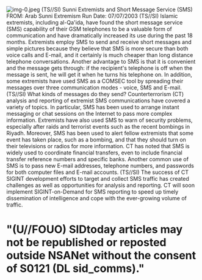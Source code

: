 ![img-0.jpeg](img-0.jpeg)
(TS//SI) Sunni Extremists and Short Message Service (SMS)
FROM:
Arab Sunni Extremism
Run Date: 07/07/2003
(TS//SI) Islamic extremists, including al-Qa'ida, have found the short message service (SMS) capability of their GSM telephones to be a valuable form of communication and have dramatically increased its use during the past 18 months. Extremists employ SMS to send and receive short messages and simple pictures because they believe that SMS is more secure than both voice calls and E-mail, and it certainly is much cheaper than long distance telephone conversations. Another advantage to SMS is that it is convenient and the message gets through: if the recipient's telephone is off when the message is sent, he will get it when he turns his telephone on. In addition, some extremists have used SMS as a COMSEC tool by spreading their messages over three communication modes - voice, SMS and E-mail.
(TS//SI) What kinds of messages do they send? Counterterrorism (CT) analysis and reporting of extremist SMS communications have covered a variety of topics. In particular, SMS has been used to arrange instant messaging or chat sessions on the Internet to pass more complex information. Extremists have also used SMS to warn of security problems, especially after raids and terrorist events such as the recent bombings in Riyadh. Moreover, SMS has been used to alert fellow extremists that some event has taken place, such as a bombing, and that they should turn on their televisions or radios for more information. CT has noted that SMS is widely used to coordinate financial transfers, even to include financial transfer reference numbers and specific banks. Another common use of SMS is to pass new E-mail addresses, telephone numbers, and passwords for both computer files and E-mail accounts.
(TS//SI) The success of CT SIGINT development efforts to target and collect SMS traffic has created challenges as well as opportunities for analysis and reporting. CT will soon implement SIGINT-on-Demand for SMS reporting to speed up timely dissemination of intelligence and cope with the ever-growing volume of traffic.

# "(U//FOUO) SIDtoday articles may not be republished or reposted outside NSANet without the consent of S0121 (DL sid_comms)."
